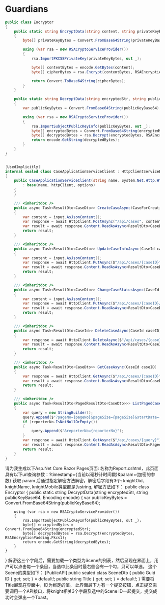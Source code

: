 # Guardians
```cs
public class Encryptor
{
    public static string EncryptData(string content, string privateKeyBase64, Encoding encode)
    {
        byte[] privateKeyBytes = Convert.FromBase64String(privateKeyBase64);

        using (var rsa = new RSACryptoServiceProvider())
        {
            rsa.ImportPKCS8PrivateKey(privateKeyBytes, out _);

            byte[] contentBytes = encode.GetBytes(content);
            byte[] cipherBytes = rsa.Encrypt(contentBytes, RSAEncryptionPadding.Pkcs1);

            return Convert.ToBase64String(cipherBytes);
        }
    }

    public static string DecryptData(string encryptedStr, string publicKeyBase64, Encoding encode)
    {
        var publicKeyBytes = Convert.FromBase64String(publicKeyBase64);

        using (var rsa = new RSACryptoServiceProvider())
        {
            rsa.ImportSubjectPublicKeyInfo(publicKeyBytes, out _);
            byte[] encryptedBytes = Convert.FromBase64String(encryptedStr);
            byte[] decryptedBytes = rsa.Decrypt(encryptedBytes, RSAEncryptionPadding.Pkcs1);
            return encode.GetString(decryptedBytes);
        }
    }
}


[UsedImplicitly]
internal sealed class CaseApplicationServiceClient : HttpClientServiceBase, ICaseApplicationService
{
    public CaseApplicationServiceClient(string name, System.Net.Http.HttpClient httpClient, RemoteService options)
        : base(name, httpClient, options)
    {
    }

    /// <inheritdoc />
    public async Task<ResultDto<CaseDto>> CreateCaseAsync(CaseForCreationDto input)
    {
        var content = input.AsJsonContent();
        var response = await HttpClient.PostAsync("/api/cases", content);
        var result = await response.Content.ReadAsAsync<ResultDto<CaseDto>>();
        return result;
    }

    /// <inheritdoc />
    public async Task<ResultDto<CaseDto>> UpdateCaseInfoAsync(CaseId caseID, CaseForUpdateDto input)
    {
        var content = input.AsJsonContent();
        var response = await HttpClient.PutAsync($"/api/cases/{caseID}", content);
        var result = await response.Content.ReadAsAsync<ResultDto<CaseDto>>();
        return result;
    }

    /// <inheritdoc />
    public async Task<ResultDto<CaseDto>> ChangeCaseStatusAsync(CaseId caseID, CaseForStatusChangeDto input)
    {
        var content = input.AsJsonContent();
        var response = await HttpClient.PutAsync($"/api/cases/{caseID}/status", content);
        var result = await response.Content.ReadAsAsync<ResultDto<CaseDto>>();
        return result;
    }

    /// <inheritdoc />
    public async Task<ResultDto<CaseId>> DeleteCaseAsync(CaseId caseID)
    {
        var response = await HttpClient.DeleteAsync($"/api/cases/{caseID}");
        var result = await response.Content.ReadAsAsync<ResultDto<CaseId>>();
        return result;
    }

    /// <inheritdoc />
    public async Task<ResultDto<CaseDto>> GetCaseAsync(CaseId caseID)
    {
        var response = await HttpClient.GetAsync($"/api/cases/{caseID}");
        var result = await response.Content.ReadAsAsync<ResultDto<CaseDto>>();
        return result;
    }

    /// <inheritdoc />
    public async Task<ResultDto<PagedResultDto<CaseDto>>> ListPagedCasesAsync(string? reporterNo, DateTimeOffset startDate, DateTimeOffset endDate, int pageNo = 1, int pageSize = 10)
    {
        var query = new StringBuilder();
        query.Append($"?pageNo={pageNo}&pageSize={pageSize}&startDate={startDate:yyyy-MM-dd}&endDate={endDate:yyyy-MM-dd}");
        if (reporterNo.IsNotNullOrEmpty())
        {
            query.Append($"&reporterNo={reporterNo}");
        }
        var response = await HttpClient.GetAsync($"/api/cases/{query}");
        var result = await response.Content.ReadAsAsync<ResultDto<PagedResultDto<CaseDto>>>();
        return result;
    }
}

```
请为我生成以下Asp.Net Core Razor Pages页面:
名称为Report.cshtml，此页面具有以下url查询参数：?timestamp={当前以毫秒计时间戳}&param={加密的参数}
获取 param 后通过指定解密方法解密，解密后字段有3个: knightOid、knightName, knightMobile类型都是为string,
解密方法如下：
public class Encryptor
{
    public static string DecryptData(string encryptedStr, string publicKeyBase64, Encoding encode)
    {
        var publicKeyBytes = Convert.FromBase64String(publicKeyBase64);

        using (var rsa = new RSACryptoServiceProvider())
        {
            rsa.ImportSubjectPublicKeyInfo(publicKeyBytes, out _);
            byte[] encryptedBytes = Convert.FromBase64String(encryptedStr);
            byte[] decryptedBytes = rsa.Decrypt(encryptedBytes, RSAEncryptionPadding.Pkcs1);
            return encode.GetString(decryptedBytes);
        }
    }
}
解密这三个字段后，需要加载一个类型为Scene的列表，然后呈现在界面上，用户可以点击每一个条目，当选中此条目时最右侧会有一个勾，只可以单选，
这个Scene的类型如下：
[PublicAPI]
public sealed class SceneDto
{
    public Guid ID { get; set; } = default!;
    public string Title { get; set; } = default!;
}
需要将Title展现在界面中，ID为绑定的值。
此界面最下方有一个提交按钮，点击提交需要调用一个API接口，将knight相关3个字段及选中的Scene ID一起提交，提交成功时会弹出一个Toast。
